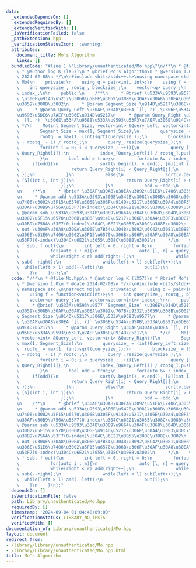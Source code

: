 ```yaml
---
data:
  _extendedDependsOn: []
  _extendedRequiredBy: []
  _extendedVerifiedWith: []
  _isVerificationFailed: false
  _pathExtension: hpp
  _verificationStatusIcon: ':warning:'
  attributes:
    document_title: Mo's Algorithm
    links: []
  bundledCode: "#line 1 \"Library/unauthenticated/Mo.hpp\"\n/**\n * @file Mo.hpp\n\
    \ * @author log K (lX57)\n * @brief Mo's Algorithm\n * @version 1.0\n * @date\
    \ 2024-02-08\n */\n\n#include <bits/stdc++.h>\nusing namespace std;\n\nstruct\
    \ Mo{\n    private:\n    using q = pair<int, int>;\n    using f = function<void(int)>;\n\
    \    int querysize_, rootq_, blocksize_;\n    vector<q> query_;\n    vector<vector<int>>\
    \ index_;\n\n    public:\n    /**\n     * @brief \u533A\u9593\u9577 `Segment_Size`\
    \ \u306E\u914D\u5217\u306B\u5BFE\u3059\u308B\u30AF\u30A8\u30EA\u3092\u767B\u9332\
    \u3059\u308B\u3002\n     * @param Segment_Size \u914D\u5217\u306E\u533A\u9593\u9577\
    \n     * @param Query_Left \u30AF\u30A8\u30EA `[l, r)` \u306E\u534A\u958B\u533A\
    \u9593\u5DE6\u7AEF\u306E\u914D\u5217\n     * @param Query_Right \u30AF\u30A8\u30EA\
    \ `[l, r)` \u306E\u534A\u958B\u533A\u9593\u53F3\u7AEF\u306E\u914D\u5217\n    \
    \ */\n    Mo(int Segment_Size, vector<int> &Query_Left, vector<int> &Query_Right){\n\
    \        Segment_Size = max(1, Segment_Size);\n        querysize_ = (int)Query_Left.size();\n\
    \        rootq_ = max(1, (int)sqrt(querysize_));\n        blocksize_ = (Segment_Size\
    \ + rootq_ - 1) / rootq_;\n        query_.resize(querysize_);\n        index_.resize(blocksize_);\n\
    \        for(int i = 0; i < querysize_; ++i){\n            query_[i] = {Query_Left[i],\
    \ Query_Right[i]};\n            index_[Query_Left[i] / rootq_].push_back(i);\n\
    \        }\n        bool odd = true;\n        for(auto &v : index_){\n       \
    \     if(odd){\n                sort(v.begin(), v.end(), [&](int i, int j){\n\
    \                    return Query_Right[i] < Query_Right[j];\n               \
    \ });\n            }\n            else{\n                sort(v.begin(), v.end(),\
    \ [&](int i, int j){\n                    return Query_Right[i] > Query_Right[j];\n\
    \                });\n            }\n            odd = ~odd;\n        }\n    }\n\
    \n    /**\n     * @brief \u30AF\u30A8\u30EA\u3092\u51E6\u7406\u3059\u308B\u3002\
    \n     * @param add \u533A\u9593\u306B\u542B\u3081\u308B\u3068\u304D\u306E\u51E6\
    \u7406\u3002\u5F15\u6570\u306B\u306F\u914D\u5217\u306E\u30A4\u30F3\u30C7\u30C3\
    \u30AF\u30B9\u756A\u53F7(0-index)\u304C\u6E21\u3055\u308C\u308B\u3002\n     *\
    \ @param sub \u533A\u9593\u304B\u3089\u9664\u304F\u3068\u304D\u306E\u51E6\u7406\
    \u3002\u5F15\u6570\u306B\u306F\u914D\u5217\u306E\u30A4\u30F3\u30C7\u30C3\u30AF\
    \u30B9\u756A\u53F7(0-index)\u304C\u6E21\u3055\u308C\u308B\u3002\n     * @param\
    \ out \u30AF\u30A8\u30EA\u306E\u7B54\u3048\u3092\u6C42\u3081\u308B\u3068\u304D\
    \u306E\u51E6\u7406\u3002\u5F15\u6570\u306B\u306F\u30AF\u30A8\u30EA\u306E\u756A\
    \u53F7(0-index)\u304C\u6E21\u3055\u308C\u308B\u3002\n     */\n    void run(f add,\
    \ f sub, f out){\n        int left = 0, right = 0;\n        for(auto &m : index_){\n\
    \            for(auto i : m){\n                auto [l, r] = query_[i];\n    \
    \            while(right < r) add(right++);\n                while(right > r)\
    \ sub(--right);\n                while(left < l) sub(left++);\n              \
    \  while(left > l) add(--left);\n                out(i);\n            }\n    \
    \    }\n    }\n};\n"
  code: "/**\n * @file Mo.hpp\n * @author log K (lX57)\n * @brief Mo's Algorithm\n\
    \ * @version 1.0\n * @date 2024-02-08\n */\n\n#include <bits/stdc++.h>\nusing\
    \ namespace std;\n\nstruct Mo{\n    private:\n    using q = pair<int, int>;\n\
    \    using f = function<void(int)>;\n    int querysize_, rootq_, blocksize_;\n\
    \    vector<q> query_;\n    vector<vector<int>> index_;\n\n    public:\n    /**\n\
    \     * @brief \u533A\u9593\u9577 `Segment_Size` \u306E\u914D\u5217\u306B\u5BFE\
    \u3059\u308B\u30AF\u30A8\u30EA\u3092\u767B\u9332\u3059\u308B\u3002\n     * @param\
    \ Segment_Size \u914D\u5217\u306E\u533A\u9593\u9577\n     * @param Query_Left\
    \ \u30AF\u30A8\u30EA `[l, r)` \u306E\u534A\u958B\u533A\u9593\u5DE6\u7AEF\u306E\
    \u914D\u5217\n     * @param Query_Right \u30AF\u30A8\u30EA `[l, r)` \u306E\u534A\
    \u958B\u533A\u9593\u53F3\u7AEF\u306E\u914D\u5217\n     */\n    Mo(int Segment_Size,\
    \ vector<int> &Query_Left, vector<int> &Query_Right){\n        Segment_Size =\
    \ max(1, Segment_Size);\n        querysize_ = (int)Query_Left.size();\n      \
    \  rootq_ = max(1, (int)sqrt(querysize_));\n        blocksize_ = (Segment_Size\
    \ + rootq_ - 1) / rootq_;\n        query_.resize(querysize_);\n        index_.resize(blocksize_);\n\
    \        for(int i = 0; i < querysize_; ++i){\n            query_[i] = {Query_Left[i],\
    \ Query_Right[i]};\n            index_[Query_Left[i] / rootq_].push_back(i);\n\
    \        }\n        bool odd = true;\n        for(auto &v : index_){\n       \
    \     if(odd){\n                sort(v.begin(), v.end(), [&](int i, int j){\n\
    \                    return Query_Right[i] < Query_Right[j];\n               \
    \ });\n            }\n            else{\n                sort(v.begin(), v.end(),\
    \ [&](int i, int j){\n                    return Query_Right[i] > Query_Right[j];\n\
    \                });\n            }\n            odd = ~odd;\n        }\n    }\n\
    \n    /**\n     * @brief \u30AF\u30A8\u30EA\u3092\u51E6\u7406\u3059\u308B\u3002\
    \n     * @param add \u533A\u9593\u306B\u542B\u3081\u308B\u3068\u304D\u306E\u51E6\
    \u7406\u3002\u5F15\u6570\u306B\u306F\u914D\u5217\u306E\u30A4\u30F3\u30C7\u30C3\
    \u30AF\u30B9\u756A\u53F7(0-index)\u304C\u6E21\u3055\u308C\u308B\u3002\n     *\
    \ @param sub \u533A\u9593\u304B\u3089\u9664\u304F\u3068\u304D\u306E\u51E6\u7406\
    \u3002\u5F15\u6570\u306B\u306F\u914D\u5217\u306E\u30A4\u30F3\u30C7\u30C3\u30AF\
    \u30B9\u756A\u53F7(0-index)\u304C\u6E21\u3055\u308C\u308B\u3002\n     * @param\
    \ out \u30AF\u30A8\u30EA\u306E\u7B54\u3048\u3092\u6C42\u3081\u308B\u3068\u304D\
    \u306E\u51E6\u7406\u3002\u5F15\u6570\u306B\u306F\u30AF\u30A8\u30EA\u306E\u756A\
    \u53F7(0-index)\u304C\u6E21\u3055\u308C\u308B\u3002\n     */\n    void run(f add,\
    \ f sub, f out){\n        int left = 0, right = 0;\n        for(auto &m : index_){\n\
    \            for(auto i : m){\n                auto [l, r] = query_[i];\n    \
    \            while(right < r) add(right++);\n                while(right > r)\
    \ sub(--right);\n                while(left < l) sub(left++);\n              \
    \  while(left > l) add(--left);\n                out(i);\n            }\n    \
    \    }\n    }\n};"
  dependsOn: []
  isVerificationFile: false
  path: Library/unauthenticated/Mo.hpp
  requiredBy: []
  timestamp: '2024-09-04 01:04:48+09:00'
  verificationStatus: LIBRARY_NO_TESTS
  verifiedWith: []
documentation_of: Library/unauthenticated/Mo.hpp
layout: document
redirect_from:
- /library/Library/unauthenticated/Mo.hpp
- /library/Library/unauthenticated/Mo.hpp.html
title: Mo's Algorithm
---
```

